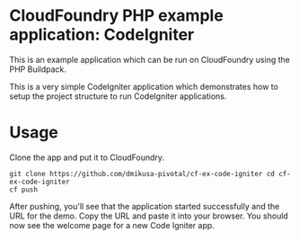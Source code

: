 CloudFoundry PHP example application: CodeIgniter
=================================================

This is an example application which can be run on CloudFoundry using the PHP Buildpack.

This is a very simple CodeIgniter application which demonstrates how to setup the project
structure to run CodeIgniter applications.

Usage
=====

Clone the app and put it to CloudFoundry.

```
git clone https://github.com/dmikusa-pivotal/cf-ex-code-igniter cd cf-ex-code-igniter
cf push
```

After pushing, you'll see that the application started successfully and the URL for the demo.
Copy the URL and paste it into your browser.  You should now see the welcome page for a new
Code Igniter app.

